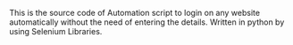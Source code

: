 This is the source code of Automation script to login on any website automatically without the need of entering the details.
Written in python by using Selenium Libraries.

